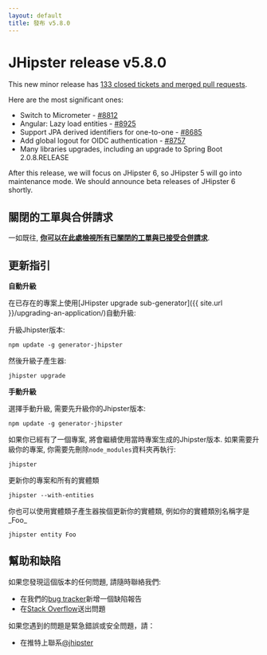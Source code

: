 ```yaml
---
layout: default
title: 發布 v5.8.0
---
```


JHipster release v5.8.0
==================

This new minor release has [133 closed tickets and merged pull requests](https://github.com/jhipster/generator-jhipster/issues?q=milestone%3A5.8.0+is%3Aclosed).

Here are the most significant ones:

- Switch to Micrometer - [#8812](https://github.com/jhipster/generator-jhipster/pull/8812)
- Angular: Lazy load entities - [#8925](https://github.com/jhipster/generator-jhipster/pull/8925)
- Support JPA derived identifiers for one-to-one - [#8685](https://github.com/jhipster/generator-jhipster/pull/8685)
- Add global logout for OIDC authentication - [#8757](https://github.com/jhipster/generator-jhipster/pull/8757)
- Many libraries upgrades, including an upgrade to Spring Boot 2.0.8.RELEASE

After this release, we will focus on JHipster 6, so JHipster 5 will go into maintenance mode. We should announce beta releases of JHipster 6 shortly.


關閉的工單與合併請求
------------
一如既往, __[你可以在此處檢視所有已關閉的工單與已接受合併請求](https://github.com/jhipster/generator-jhipster/issues?q=milestone%3A5.8.0+is%3Aclosed)__.

更新指引
------------

**自動升級**

在已存在的專案上使用[JHipster upgrade sub-generator]({{ site.url }}/upgrading-an-application/)自動升級:

升級Jhipster版本:

```
npm update -g generator-jhipster
```

然後升級子產生器:

```
jhipster upgrade
```

**手動升級**

選擇手動升級, 需要先升級你的Jhipster版本:

```
npm update -g generator-jhipster
```

如果你已經有了一個專案, 將會繼續使用當時專案生成的Jhipster版本.
如果需要升級你的專案, 你需要先刪除`node_modules`資料夾再執行:

```
jhipster
```

更新你的專案和所有的實體類

```
jhipster --with-entities
```

你也可以使用實體類子產生器挨個更新你的實體類, 例如你的實體類別名稱字是_Foo_

```
jhipster entity Foo
```

幫助和缺陷
--------------

如果您發現這個版本的任何問題, 請隨時聯絡我們:

- 在我們的[bug tracker](https://github.com/jhipster/generator-jhipster/issues?state=open)新增一個缺陷報告
- 在[Stack Overflow](http://stackoverflow.com/tags/jhipster/info)送出問題

如果您遇到的問題是緊急錯誤或安全問題，請：

- 在推特上聯系[@jhipster](https://twitter.com/jhipster)
